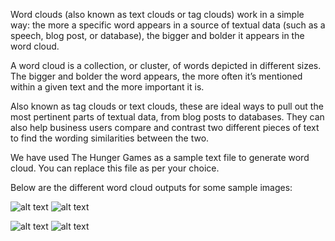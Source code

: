 Word clouds (also known as text clouds or tag clouds) work in a simple way: the more a specific word appears in a source of textual data (such as a speech, blog post, or database), the bigger and bolder it appears in the word cloud.

A word cloud is a collection, or cluster, of words depicted in different sizes. The bigger and bolder the word appears, the more often it’s mentioned within a given text and the more important it is.

Also known as tag clouds or text clouds, these are ideal ways to pull out the most pertinent parts of textual data, from blog posts to databases. They can also help business users compare and contrast two different pieces of text to find the wording similarities between the two.

We have used The Hunger Games as a sample text file to generate word cloud. You can replace this file as per your choice.

Below are the different word cloud outputs for some sample images:

![alt text](https://github.com/gargnityansh/datascience-mashup/blob/wordcloud/wordcloud/griffin.jpg)
![alt text](https://github.com/gargnityansh/datascience-mashup/blob/wordcloud/wordcloud/griffin_out.png)

![alt text](https://github.com/gargnityansh/datascience-mashup/blob/wordcloud/wordcloud/star.jpg)
![alt text](https://github.com/gargnityansh/datascience-mashup/blob/wordcloud/wordcloud/star_out.png)
